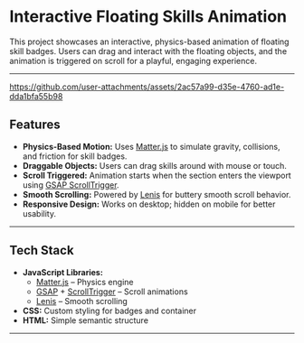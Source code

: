 # Interactive Floating Skills Animation

This project showcases an interactive, physics-based animation of floating skill badges. Users can drag and interact with the floating objects, and the animation is triggered on scroll for a playful, engaging experience.

---

https://github.com/user-attachments/assets/2ac57a99-d35e-4760-ad1e-dda1bfa55b98


## Features

- **Physics-Based Motion:** Uses [Matter.js](https://brm.io/matter-js/) to simulate gravity, collisions, and friction for skill badges.
- **Draggable Objects:** Users can drag skills around with mouse or touch.
- **Scroll Triggered:** Animation starts when the section enters the viewport using [GSAP ScrollTrigger](https://greensock.com/scrolltrigger/).
- **Smooth Scrolling:** Powered by [Lenis](https://github.com/studio-freight/lenis) for buttery smooth scroll behavior.
- **Responsive Design:** Works on desktop; hidden on mobile for better usability.

---


## Tech Stack

- **JavaScript Libraries:**
  - [Matter.js](https://brm.io/matter-js/) – Physics engine
  - [GSAP](https://greensock.com/gsap/) + [ScrollTrigger](https://greensock.com/scrolltrigger/) – Scroll animations
  - [Lenis](https://github.com/studio-freight/lenis) – Smooth scrolling
- **CSS:** Custom styling for badges and container
- **HTML:** Simple semantic structure

---

